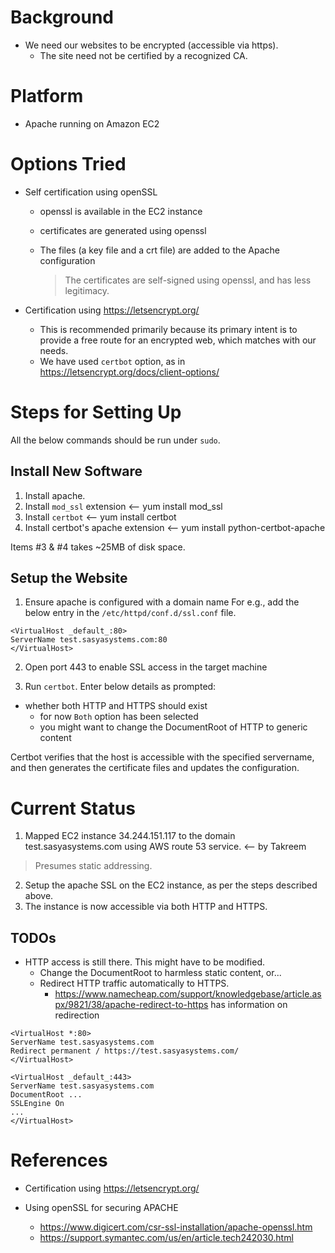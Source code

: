 # Background
  * We need our websites to be encrypted (accessible via https).
    - The site need not be certified by a recognized CA.

# Platform

  * Apache running on Amazon EC2

# Options Tried
  
  * Self certification using openSSL
    - openssl is available in the EC2 instance
    - certificates are generated using openssl
    - The files (a key file and a crt file) are added to the Apache
      configuration

      > The certificates are self-signed using openssl, and has less legitimacy.

  * Certification using https://letsencrypt.org/
    - This is recommended primarily because its primary intent is to provide a
      free route for an encrypted web, which matches with our needs.
    - We have used `certbot` option, as in https://letsencrypt.org/docs/client-options/

# Steps for Setting Up

All the below commands should be run under `sudo`.

## Install New Software
1. Install apache.
2. Install `mod_ssl` extension <-- yum install mod_ssl
3. Install `certbot`  <-- yum install certbot
4. Install certbot's apache extension <-- yum install python-certbot-apache

Items #3 & #4 takes ~25MB of disk space.

## Setup the Website

1. Ensure apache is configured with a domain name
For e.g., add the below entry in the `/etc/httpd/conf.d/ssl.conf` file.

```
<VirtualHost _default_:80>
ServerName test.sasyasystems.com:80
</VirtualHost>
```

2. Open port 443 to enable SSL access in the target machine

3. Run `certbot`. Enter below details as prompted:

  * whether both HTTP and HTTPS should exist
    - for now `Both` option has been selected
    - you might want to change the DocumentRoot of HTTP to generic content

Certbot verifies that the host is accessible with the specified servername,
and then generates the certificate files and updates the configuration.

# Current Status
1. Mapped EC2 instance 34.244.151.117 to the domain test.sasyasystems.com
using AWS route 53 service. <-- by Takreem
  > Presumes static addressing.
2. Setup the apache SSL on the EC2 instance, as per the steps described above.
3. The instance is now accessible via both HTTP and HTTPS.

## TODOs
  * HTTP access is still there. This might have to be modified.
    - Change the DocumentRoot to harmless static content, or...
    - Redirect HTTP traffic automatically to HTTPS.
      - https://www.namecheap.com/support/knowledgebase/article.aspx/9821/38/apache-redirect-to-https has information on redirection
```
<VirtualHost *:80>
ServerName test.sasyasystems.com
Redirect permanent / https://test.sasyasystems.com/
</VirtualHost>

<VirtualHost _default_:443>
ServerName test.sasyasystems.com
DocumentRoot ...
SSLEngine On
...
</VirtualHost>
```

# References

  * Certification using https://letsencrypt.org/

  * Using openSSL for securing APACHE
      - https://www.digicert.com/csr-ssl-installation/apache-openssl.htm
      - https://support.symantec.com/us/en/article.tech242030.html 
